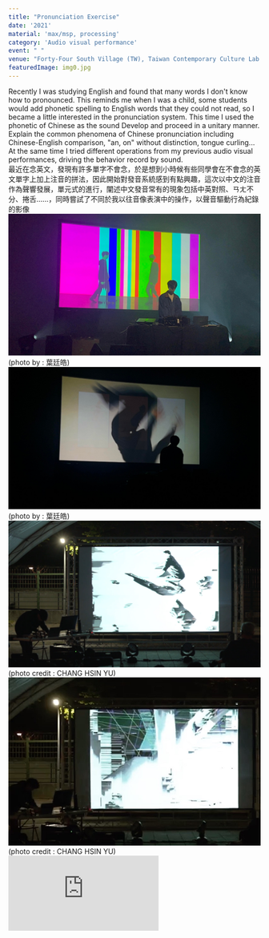 ```yaml
---
title: "Pronunciation Exercise"
date: '2021'
material: 'max/msp, processing'
category: 'Audio visual performance'
event: " "
venue: "Forty-Four South Village (TW), Taiwan Contemporary Culture Lab (TW)"
featuredImage: img0.jpg
---
```

  <div class="box">
      <div class="dscrptn">
        Recently I was studying English and found that many words I don't know how to pronounced. This reminds me when I was a child, some students would add phonetic spelling to English words that they could not read, so I became a little interested in the pronunciation system. This time I used the phonetic of Chinese as the sound Develop and proceed in a unitary manner. Explain the common phenomena of Chinese pronunciation including Chinese-English comparison, "an, on" without distinction, tongue curling... At the same time I tried different operations from my previous audio visual performances, driving the behavior record by sound.<br>
      </div>
  </div>

  <div class="box">
      <div class="dscrptn">
        最近在念英文，發現有許多單字不會念，於是想到小時候有些同學會在不會念的英文單字上加上注音的拼法，因此開始對發音系統感到有點興趣，這次以中文的注音作為聲響發展，單元式的進行，闡述中文發音常有的現象包括中英對照、ㄢㄤ不分、捲舌......，同時嘗試了不同於我以往音像表演中的操作，以聲音驅動行為紀錄的影像<br>
      </div>
  </div>

  <div class="box">
      <img class="subimg" src="./img3.jpg">
      <div class="photocredit">(photo by : 葉廷皓)</div>
  </div>
  <div class="box">
      <img class="subimg" src="./img4.jpg">
      <div class="photocredit">(photo by : 葉廷皓)</div>
  </div>
 <!--  <div class="box">
      <img class="subimg" src="./img5.jpg">
  </div> -->

  <!-- <div class="box"></div> -->

  <div class="box">
      <img class="subimg" src="./img1.jpg">
      <div class="photocredit">(photo credit : CHANG HSIN YU)</div>
  </div>
  <div class="box">
      <img class="subimg" src="./img2.jpg">
      <div class="photocredit">(photo credit : CHANG HSIN YU)</div>
  </div>

  <div class="box"></div>

  <iframe title="vimeo-player" src="https://player.vimeo.com/video/1005585409" frameborder="0" allowfullscreen></iframe>
